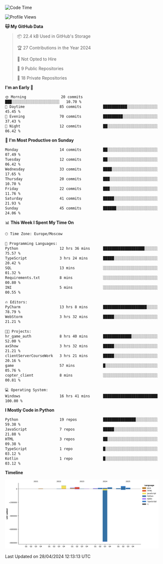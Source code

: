 <!--START_SECTION:waka-->
![Code Time](http://img.shields.io/badge/Code%20Time-290%20hrs%2011%20mins-blue)

![Profile Views](http://img.shields.io/badge/Profile%20Views-0-blue)

**🐱 My GitHub Data** 

> 📦 22.4 kB Used in GitHub's Storage 
 > 
> 🏆 27 Contributions in the Year 2024
 > 
> 🚫 Not Opted to Hire
 > 
> 📜 9 Public Repositories 
 > 
> 🔑 18 Private Repositories 
 > 
**I'm an Early 🐤** 

```text
🌞 Morning                20 commits          ███░░░░░░░░░░░░░░░░░░░░░░   10.70 % 
🌆 Daytime                85 commits          ███████████░░░░░░░░░░░░░░   45.45 % 
🌃 Evening                70 commits          █████████░░░░░░░░░░░░░░░░   37.43 % 
🌙 Night                  12 commits          ██░░░░░░░░░░░░░░░░░░░░░░░   06.42 % 
```
📅 **I'm Most Productive on Sunday** 

```text
Monday                   14 commits          ██░░░░░░░░░░░░░░░░░░░░░░░   07.49 % 
Tuesday                  12 commits          ██░░░░░░░░░░░░░░░░░░░░░░░   06.42 % 
Wednesday                33 commits          ████░░░░░░░░░░░░░░░░░░░░░   17.65 % 
Thursday                 20 commits          ███░░░░░░░░░░░░░░░░░░░░░░   10.70 % 
Friday                   22 commits          ███░░░░░░░░░░░░░░░░░░░░░░   11.76 % 
Saturday                 41 commits          █████░░░░░░░░░░░░░░░░░░░░   21.93 % 
Sunday                   45 commits          ██████░░░░░░░░░░░░░░░░░░░   24.06 % 
```


📊 **This Week I Spent My Time On** 

```text
🕑︎ Time Zone: Europe/Moscow

💬 Programming Languages: 
Python                   12 hrs 36 mins      ███████████████████░░░░░░   75.57 % 
TypeScript               3 hrs 24 mins       █████░░░░░░░░░░░░░░░░░░░░   20.42 % 
SQL                      13 mins             ░░░░░░░░░░░░░░░░░░░░░░░░░   01.32 % 
Requirements.txt         8 mins              ░░░░░░░░░░░░░░░░░░░░░░░░░   00.80 % 
INI                      5 mins              ░░░░░░░░░░░░░░░░░░░░░░░░░   00.55 % 

🔥 Editors: 
PyCharm                  13 hrs 8 mins       ████████████████████░░░░░   78.79 % 
WebStorm                 3 hrs 32 mins       █████░░░░░░░░░░░░░░░░░░░░   21.21 % 

🐱‍💻 Projects: 
hr_game_auth             8 hrs 40 mins       █████████████░░░░░░░░░░░░   52.00 % 
axShow                   3 hrs 32 mins       █████░░░░░░░░░░░░░░░░░░░░   21.21 % 
clientServerCourseWork   3 hrs 21 mins       █████░░░░░░░░░░░░░░░░░░░░   20.16 % 
game                     57 mins             █░░░░░░░░░░░░░░░░░░░░░░░░   05.76 % 
copter_client            8 mins              ░░░░░░░░░░░░░░░░░░░░░░░░░   00.81 % 

💻 Operating System: 
Windows                  16 hrs 41 mins      █████████████████████████   100.00 % 
```

**I Mostly Code in Python** 

```text
Python                   19 repos            ███████████████░░░░░░░░░░   59.38 % 
JavaScript               7 repos             █████░░░░░░░░░░░░░░░░░░░░   21.88 % 
HTML                     3 repos             ██░░░░░░░░░░░░░░░░░░░░░░░   09.38 % 
TypeScript               1 repo              █░░░░░░░░░░░░░░░░░░░░░░░░   03.12 % 
Kotlin                   1 repo              █░░░░░░░░░░░░░░░░░░░░░░░░   03.12 % 
```



**Timeline**

![Lines of Code chart](https://raw.githubusercontent.com/adlemx/adlemx/main/assets/bar_graph.png)


 Last Updated on 28/04/2024 12:13:13 UTC
<!--END_SECTION:waka-->
